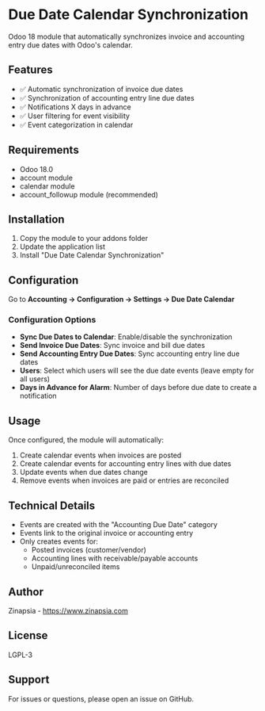 # Due Date Calendar Synchronization

Odoo 18 module that automatically synchronizes invoice and accounting entry due dates with Odoo's calendar.

## Features

- ✅ Automatic synchronization of invoice due dates
- ✅ Synchronization of accounting entry line due dates
- ✅ Notifications X days in advance
- ✅ User filtering for event visibility
- ✅ Event categorization in calendar

## Requirements

- Odoo 18.0
- account module
- calendar module
- account_followup module (recommended)

## Installation

1. Copy the module to your addons folder
2. Update the application list
3. Install "Due Date Calendar Synchronization"

## Configuration

Go to **Accounting → Configuration → Settings → Due Date Calendar**

### Configuration Options

- **Sync Due Dates to Calendar**: Enable/disable the synchronization
- **Send Invoice Due Dates**: Sync invoice and bill due dates
- **Send Accounting Entry Due Dates**: Sync accounting entry line due dates
- **Users**: Select which users will see the due date events (leave empty for all users)
- **Days in Advance for Alarm**: Number of days before due date to create a notification

## Usage

Once configured, the module will automatically:

1. Create calendar events when invoices are posted
2. Create calendar events for accounting entry lines with due dates
3. Update events when due dates change
4. Remove events when invoices are paid or entries are reconciled

## Technical Details

- Events are created with the "Accounting Due Date" category
- Events link to the original invoice or accounting entry
- Only creates events for:
  - Posted invoices (customer/vendor)
  - Accounting lines with receivable/payable accounts
  - Unpaid/unreconciled items

## Author

Zinapsia - https://www.zinapsia.com

## License

LGPL-3

## Support

For issues or questions, please open an issue on GitHub.
